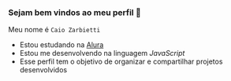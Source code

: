 ### Sejam bem vindos ao meu perfil 👋

Meu nome é `Caio Zarbietti`

- Estou estudando na [Alura](https://alura.com.br)
- Estou me desenvolvendo na linguagem *JavaScript*
- Esse perfil tem o objetivo de organizar e compartilhar projetos desenvolvidos 
